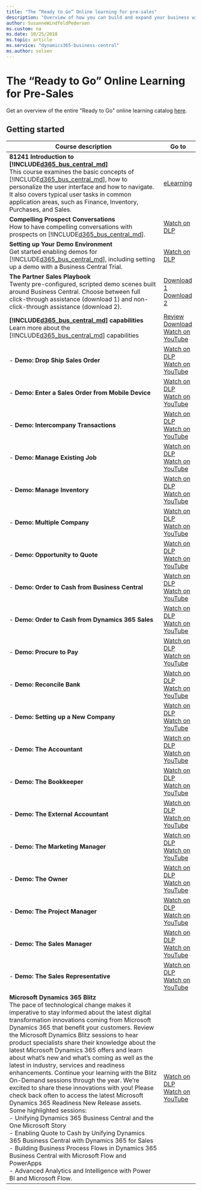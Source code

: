 ```yaml
---
title: "The “Ready to Go” Online learning for pre-sales"
description: "Overview of how you can build and expand your business with Dynamics 365 Business Central"
author: SusanneWindfeldPedersen
ms.custom: na
ms.date: 10/25/2018
ms.topic: article
ms.service: "dynamics365-business-central"
ms.author: solsen
---
```


# The “Ready to Go” Online Learning for Pre-Sales
Get an overview of the entire "Ready to Go" online learning catalog [here](readiness-learning-catalog.md).

## Getting started

|Course description|Go to|
|----|-----|
|**81241 Introduction to [!INCLUDE[d365_bus_central_md](../includes/d365_bus_central_md.md)]**<br>This course examines the basic concepts of [!INCLUDE[d365_bus_central_md](../includes/d365_bus_central_md.md)], how to personalize the user interface and how to navigate. It also covers typical user tasks in common application areas, such as Finance, Inventory, Purchases, and Sales.|[eLearning](https://mbspartner.microsoft.com/D365/CourseOverview/1706)|
|**Compelling Prospect Conversations**<br>How to have compelling conversations with prospects on [!INCLUDE[d365_bus_central_md](../includes/d365_bus_central_md.md)].|[Watch on DLP](https://mbspartner.microsoft.com/D365/Videos/101761)|
|**Setting up Your Demo Environment**<br>Get started enabling demos for [!INCLUDE[d365_bus_central_md](../includes/d365_bus_central_md.md)], including setting up a demo with a Business Central Trial.|[Watch on DLP](https://mbspartner.microsoft.com/D365/Videos/101787)|
|**The Partner Sales Playbook**<br>Twenty pre-configured, scripted demo scenes built around Business Central. Choose between full click-through assistance (download 1) and non-click-through assistance (download 2).|[Download 1](https://mbspartner.microsoft.com/secure/coursematerials/D365/Standalone/Dynamics_365_Business_Central_-_PARTNER_SALES_PLAYBOOK_Spring_2018_-_w_CLICK_ASSISTANCE.pptx)<br>[Download 2](https://mbspartner.microsoft.com/secure/coursematerials/D365/Standalone/Dynamics_365_Business_Central_-_PARTNER_SALES_PLAYBOOK_Spring_2018.pptx)|
|**[!INCLUDE[d365_bus_central_md](../includes/d365_bus_central_md.md)] capabilities**<br>Learn more about the [!INCLUDE[d365_bus_central_md](../includes/d365_bus_central_md.md)] capabilities|[Review](https://dynamics.microsoft.com/en-us/business-central/capabilities/)<br>[Download](https://mbs.microsoft.com/Files/partner/365/Training/MSD365_BusinessCentral_CapabilitiesDownload.pdf)<br>[Watch on YouTube](https://www.youtube.com/playlist?list=PLcakwueIHoT-wVFPKUtmxlqcG1kJ0oqq4)|
|- **Demo: Drop Ship Sales Order**|[Watch on DLP](https://mbspartner.microsoft.com/D365/Videos/101802)<br>[Watch on YouTube](https://youtu.be/TkQ-LsCGewI)|
|- **Demo: Enter a Sales Order from Mobile Device**|[Watch on DLP](https://mbspartner.microsoft.com/D365/Videos/101803)<br>[Watch on YouTube](https://youtu.be/fxXnZzJLapQ)|
|- **Demo: Intercompany Transactions**|[Watch on DLP](https://mbspartner.microsoft.com/D365/Videos/101804)<br>[Watch on YouTube](https://youtu.be/5S57Vyr0Eoc)|
|- **Demo: Manage Existing Job**|[Watch on DLP](https://mbspartner.microsoft.com/D365/Videos/101805)<br>[Watch on YouTube](https://youtu.be/bl1u9DwpF8M)|
|- **Demo: Manage Inventory**|[Watch on DLP](https://mbspartner.microsoft.com/D365/Videos/101806)<br>[Watch on YouTube](https://youtu.be/UmpCxzx-ynA)|
|- **Demo: Multiple Company**|[Watch on DLP](https://mbspartner.microsoft.com/D365/Videos/101807)<br>[Watch on YouTube](https://youtu.be/mucV052r700)|
|- **Demo: Opportunity to Quote**|[Watch on DLP](https://mbspartner.microsoft.com/D365/Videos/101808)<br>[Watch on YouTube](https://youtu.be/LRoqY5psW30)|
|- **Demo: Order to Cash from Business Central**|[Watch on DLP](https://mbspartner.microsoft.com/D365/Videos/101809)<br>[Watch on YouTube](https://youtu.be/RNrlmVglwiU)|
|- **Demo: Order to Cash from Dynamics 365 Sales**|[Watch on DLP](https://mbspartner.microsoft.com/D365/Videos/101810)<br>[Watch on YouTube](https://youtu.be/-LnOah8ZbS0)|
|- **Demo: Procure to Pay**|[Watch on DLP](https://mbspartner.microsoft.com/D365/Videos/101811)<br>[Watch on YouTube](https://youtu.be/_gv2X1dD1YM)|
|- **Demo: Reconcile Bank**|[Watch on DLP](https://mbspartner.microsoft.com/D365/Videos/101812)<br>[Watch on YouTube](https://youtu.be/5Fto6TvnDDg)|
|- **Demo: Setting up a New Company**|[Watch on DLP](https://mbspartner.microsoft.com/D365/Videos/101813)<br>[Watch on YouTube](https://youtu.be/--OHYfI48cY)|
|- **Demo: The Accountant**|[Watch on DLP](https://mbspartner.microsoft.com/D365/Videos/101814)<br>[Watch on YouTube](https://youtu.be/_bHVT7iVi_A)|
|- **Demo: The Bookkeeper**|[Watch on DLP](https://mbspartner.microsoft.com/D365/Videos/101815)<br>[Watch on YouTube](https://youtu.be/uqW-l_W7rTQ)|
|- **Demo: The External Accountant**|[Watch on DLP](https://mbspartner.microsoft.com/D365/Videos/101816)<br>[Watch on YouTube](https://youtu.be/YE9kCMpI9Hw)|
|- **Demo: The Marketing Manager**|[Watch on DLP](https://mbspartner.microsoft.com/D365/Videos/101817)<br>[Watch on YouTube](https://youtu.be/P8Jnfq_r5gc)|
|- **Demo: The Owner**|[Watch on DLP](https://mbspartner.microsoft.com/D365/Videos/101818)<br>[Watch on YouTube](https://youtu.be/eYs1pFyqCaU)|
|- **Demo: The Project Manager**|[Watch on DLP](https://mbspartner.microsoft.com/D365/Videos/101819)<br>[Watch on YouTube](https://youtu.be/6fCyO-pDcGg)|
|- **Demo: The Sales Manager**|[Watch on DLP](https://mbspartner.microsoft.com/D365/Videos/101820)<br>[Watch on YouTube](https://youtu.be/HkE8X9-jgWg)|
|- **Demo: The Sales Representative**<br>|[Watch on DLP](https://mbspartner.microsoft.com/D365/Videos/101821)<br>[Watch on YouTube](https://youtu.be/lRAuLNqGVyo)|
|**Microsoft Dynamics 365 Blitz**<br>The pace of technological change makes it imperative to stay informed about the latest digital transformation innovations coming from Microsoft Dynamics 365 that benefit your customers. Review the Microsoft Dynamics Blitz sessions to hear product specialists share their knowledge about the latest Microsoft Dynamics 365 offers and learn about what’s new and what’s coming as well as the latest in industry, services and readiness enhancements. Continue your learning with the Blitz On-Demand sessions through the year. We’re excited to share these innovations with you! Please check back often to access the latest Microsoft Dynamics 365 Readiness New Release assets. Some highlighted sessions:<br>- Unifying Dynamics 365 Business Central and the One Microsoft Story<br>- Enabling Quote to Cash by Unifying Dynamics 365 Business Central with Dynamics 365 for Sales<br>- Building Business Process Flows in Dynamics 365 Business Central with Microsoft Flow and PowerApps<br>- Advanced Analytics and Intelligence with Power BI and Microsoft Flow.|[Watch on DLP](https://mbspartner.microsoft.com/EFS/Topic/12)<br>[Watch on YouTube](https://www.youtube.com/playlist?list=PLcakwueIHoT-wVFPKUtmxlqcG1kJ0oqq4)|